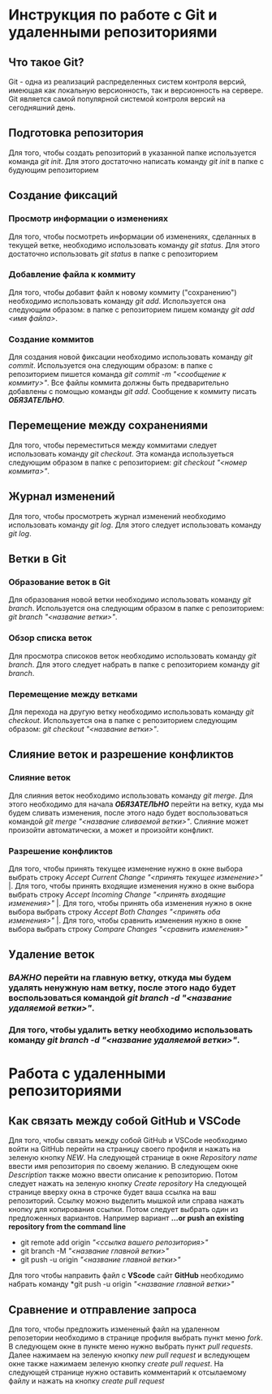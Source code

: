 # Инструкция по работе с Git и удаленными репозиториями

## Что такое Git?

Git - одна из реализаций распределенных систем контроля версий, имеющая как локальную версионность, так и версионность на сервере. Git является самой популярной системой контроля версий на сегодняшний день.

## Подготовка репозитория

Для того, чтобы создать репозиторий в указанной папке используется команда *git init*. Для этого достаточно написать команду *git init* в папке с будующим репозиторием

## Создание фиксаций

### Просмотр информации о изменениях

Для того, чтобы посмотреть информации об изменениях, сделанных в текущей ветке, необходимо использовать команду *git status*. Для этого достаточно использовать *git status* в папке с репозиторием

### Добавление файла к коммиту

Для того, чтобы добавит файл к новому коммиту ("сохранению") необходимо использовать команду *git add*. Используется она следующим образом: в папке с репозиторием пишем команду *git add <имя файла>*.

### Создание коммитов

Для создания новой фиксации необходимо использовать команду *git commit*. Используется она следующим образом: в папке с репозиторием пишется команда *git commit -m "<сообщение к коммиту>"*. Все файлы коммита должны быть предварительно добавлены с помощью команды *git add*. Сообщение к коммиту писать ***ОБЯЗАТЕЛЬНО***.

## Перемещение между сохранениями

Для того, чтобы переместиться между коммитами следует использовать команду *git checkout*. Эта команда используеться следующим образом в папке с репозиторием: *git checkout "<номер коммита>"*.

## Журнал изменений

Для того, чтобы просмотреть журнал изменений необходимо использовать команду *git log*. Для этого следует использовать команду *git log*.

## Ветки в Git

### Образование веток в Git

Для образования новой ветки необходимо использовать команду *git branch*. Используется она следующим образом в папке с репозиторием: *git branch "<название ветки>"*.

### Обзор списка веток

Для просмотра списоков веток необходимо использовать команду *git branch*. Для этого следует набрать в папке с репозиторием команду *git branch*.

### Перемещение между ветками

Для перехода на другую ветку необходимо использовать команду *git checkout*. Используется она в папке с репозиторием следующим образом: *git checkout "<название ветки>"*.

## Слияние веток и разрешение конфликтов

### Слияние веток

Для слияния веток необходимо использовать команду *git merge*. Для этого необходимо для начала ***ОБЯЗАТЕЛЬНО*** перейти на ветку, куда мы будем сливать изменения, после этого надо будет воспользоваться командой *git merge "<название сливаемой ветки>"*. Слияние может произойти автоматически, а может и произойти конфликт.

### Разрешение конфликтов

Для того, чтобы принять текущее изменение нужно в окне выбора выбрать строку *Accept Current Change "<принять текущее изменение>"* |. Для того, чтобы принять входящие изменения нужно в окне выбора выбрать строку *Accept Incoming Change "<принять входящие изменения>"* |. Для того, чтобы принять оба изменения нужно в окне выбора выбрать строку *Accept Both Changes "<принять оба изменения>"* |. Для того, чтобы сравнить изменения нужно в окне выбора выбрать строку *Compare Changes "<сравнить изменения>"*

## Удаление веток

### ***ВАЖНО*** перейти на главную ветку, откуда мы будем удалять ненужную нам ветку, после этого надо будет воспользоваться командой *git branch -d "<название удаляемой ветки>"*.

### Для того, чтобы удалить ветку необходимо использовать команду *git branch -d "<название удаляемой ветки>"*.

# Работа с удаленными репозиториями

## Как связать между собой GitHub и VSCode

Для того, чтобы связать между собой GitHub и VSCode необходимо войти на GitHub перейти на страницу своего профиля и нажать на зеленую кнопку *NEW*. На следующей странице в окне *Repository name* ввести имя репозитория по своему желанию. В следующем окне *Description* также можно ввести описание к репозиторию. Потом следует нажать на зеленую кнопку *Create repository* На следующей странице вверху окна в строчке будет ваша ссылка на ваш репозиторий. Ссылку можно выделить мышкой или справа нажать кнопку для копирования ссылки. Потом следует выбрать один из предложенных вариантов.
Например вариант **…or push an existing repository from the command line**
* git remote add origin *"<ссылка вашего репозитория>"*
* git branch -M *"<название главной ветки>"*
* git push -u origin *"<название главной ветки>"*

Для того чтобы направить файл с **VScode** сайт **GitHub** необходимо набрать команду *git push -u origin *"<название главной ветки>"*

## Сравнение и отправление запроса

Для того, чтобы предложить измененый файл на удаленном репозетории необходимо в странице профиля выбрать пункт меню *fork*. В следующем окне в пункте меню нужно выбрать пункт *pull requests*. Далее нажимаем на зеленую кнопку *new pull request* и вследующем окне также нажимаем зеленую кнопку *create pull request*. На следующей странице нужно оставить комментарий к отсылаемому файлу и нажать на кнопку *create pull request*
